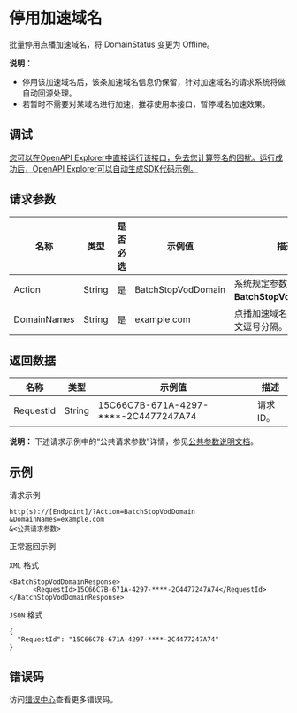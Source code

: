# 停用加速域名

批量停用点播加速域名，将 DomainStatus 变更为 Offline。

**说明：**

-   停用该加速域名后，该条加速域名信息仍保留，针对加速域名的请求系统将做自动回源处理。
-   若暂时不需要对某域名进行加速，推荐使用本接口，暂停域名加速效果。

## 调试

[您可以在OpenAPI Explorer中直接运行该接口，免去您计算签名的困扰。运行成功后，OpenAPI Explorer可以自动生成SDK代码示例。](https://api.aliyun.com/#product=vod&api=BatchStopVodDomain&type=RPC&version=2017-03-21)

## 请求参数

|名称|类型|是否必选|示例值|描述|
|--|--|----|---|--|
|Action|String|是|BatchStopVodDomain|系统规定参数。取值：**BatchStopVodDomain**。 |
|DomainNames|String|是|example.com|点播加速域名，多个用英文逗号分隔。 |

## 返回数据

|名称|类型|示例值|描述|
|--|--|---|--|
|RequestId|String|15C66C7B-671A-4297-\*\*\*\*-2C4477247A74|请求ID。 |

**说明：** 下述请求示例中的“公共请求参数”详情，参见[公共参数说明文档](~~44432~~)。

## 示例

请求示例

```
http(s)://[Endpoint]/?Action=BatchStopVodDomain
&DomainNames=example.com
&<公共请求参数>
```

正常返回示例

`XML` 格式

```
<BatchStopVodDomainResponse>
      <RequestId>15C66C7B-671A-4297-****-2C4477247A74</RequestId>
</BatchStopVodDomainResponse>
```

`JSON` 格式

```
{
  "RequestId": "15C66C7B-671A-4297-****-2C4477247A74"
}
```

## 错误码

访问[错误中心](https://error-center.aliyun.com/status/product/vod)查看更多错误码。

